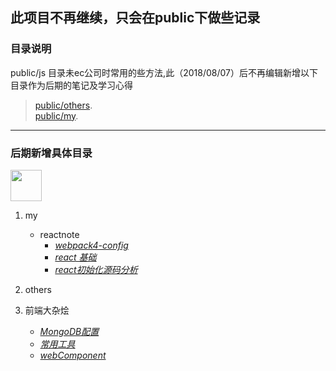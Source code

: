 
## 此项目不再继续，只会在public下做些记录
### **目录说明**
 public/js 目录未ec公司时常用的些方法,此（2018/08/07）后不再编辑新增以下目录作为后期的笔记及学习心得
  > [public/others](https://github.com/wagnxx/dis/tree/master/public/others).     
  > [public/my](https://github.com/wagnxx/dis/tree/master/public/my/).
- - - -
### 后期新增具体目录
<img src="https://avatars1.githubusercontent.com/u/24468387?s=400&u=89343dff5ed49b540765a72619687ab74627967d&v=4" width="50" height='50' />

1. my
      * reactnote
        - [*webpack4-config*](https://github.com/wagnxx/dis/blob/master/public%2Fmy%2Freactnote%2FcreateWebpackProject)
        - [*react 基础*](https://github.com/wagnxx/dis/blob/master/public/my/reactnote/react%E5%9F%BA%E7%A1%80.md "react基础")
        - [*react初始化源码分析*](https://github.com/wagnxx/dis/blob/master/public/my/reactnote/react%E5%88%9D%E5%A7%8B%E5%8C%96%E6%BA%90%E7%A0%81%E5%88%86%E6%9E%90.md "react初始化源码分析")
        
2. others
3. 前端大杂烩
     * [*MongoDB配置*](https://github.com/wagnxx/dis/blob/master/public/%E5%89%8D%E7%AB%AF%E5%A4%A7%E6%9D%82%E7%83%A9/MongoDB%E9%85%8D%E7%BD%AE "mongodb配置")
     * [*常用工具*](https://github.com/wagnxx/dis/blob/master/public%2F%E5%89%8D%E7%AB%AF%E5%A4%A7%E6%9D%82%E7%83%A9%2F%E5%B8%B8%E7%94%A8%E5%B7%A5%E5%85%B7)
     * [*webComponent*](https://github.com/wagnxx/dis/blob/master/public/%E5%89%8D%E7%AB%AF%E5%A4%A7%E6%9D%82%E7%83%A9/webComponent.md "webcomponent")
